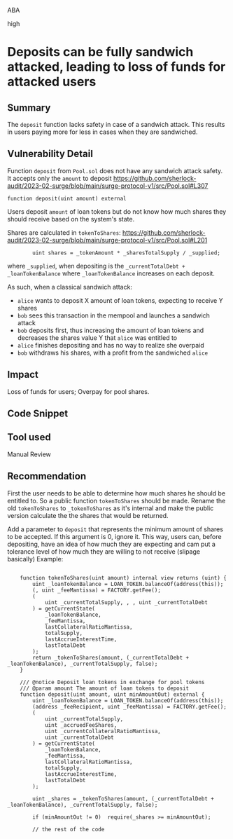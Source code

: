 ABA

high

# Deposits can be fully sandwich attacked, leading to loss of funds for attacked users

## Summary

The `deposit` function lacks safety in case of a sandwich attack. This results in users paying more for less in cases when they are sandwiched.

## Vulnerability Detail

Function `deposit` from `Pool.sol` does not have any sandwich attack safety. It accepts only the `amount` to deposit
https://github.com/sherlock-audit/2023-02-surge/blob/main/surge-protocol-v1/src/Pool.sol#L307
```Solidity
function deposit(uint amount) external
```
Users deposit `amount` of loan tokens but do not know how much shares they should receive based on the system's state. 

Shares are calculated in `tokenToShares`:
https://github.com/sherlock-audit/2023-02-surge/blob/main/surge-protocol-v1/src/Pool.sol#L201
```Solidity
        uint shares = _tokenAmount * _sharesTotalSupply / _supplied;
```
where `_supplied`, when depositing is the `_currentTotalDebt + _loanTokenBalance` where `_loanTokenBalance` increases on each deposit.

As such, when a classical sandwich attack:
- `alice` wants to deposit X amount of loan tokens, expecting to receive Y shares
- `bob` sees this transaction in the mempool and launches a sandwich attack
- `bob` deposits first, thus increasing the amount of loan tokens and decreases the shares value Y that `alice` was entitled to
- `alice` finishes depositing and has no way to realize she overpaid
- `bob` withdraws his shares, with a profit from the sandwiched `alice`

## Impact

Loss of funds for users; Overpay for pool shares.

## Code Snippet

## Tool used

Manual Review

## Recommendation

First the user needs to be able to determine how much shares he should be entitled to. So a public function `tokenToShares` should be made. Rename the old `tokenToShares` to `_tokenToShares` as it's internal and make the public version calculate the the shares that would be returned.

Add a parameter to `deposit` that represents the minimum amount of shares to be accepted. If this argument is 0, ignore it.
This way, users can, before depositing, have an idea of how much they are expecting and cam put a tolerance level of how much they are willing to not receive (slipage basically)
Example:
```Solidity

    function tokenToShares(uint amount) internal view returns (uint) {
        uint _loanTokenBalance = LOAN_TOKEN.balanceOf(address(this));
        (, uint _feeMantissa) = FACTORY.getFee();
        (  
            uint _currentTotalSupply, , , uint _currentTotalDebt
        ) = getCurrentState(
            _loanTokenBalance,
            _feeMantissa,
            lastCollateralRatioMantissa,
            totalSupply,
            lastAccrueInterestTime,
            lastTotalDebt
        );
        return _tokenToShares(amount, (_currentTotalDebt + _loanTokenBalance), _currentTotalSupply, false);
    }

    /// @notice Deposit loan tokens in exchange for pool tokens
    /// @param amount The amount of loan tokens to deposit
    function deposit(uint amount, uint minAmountOut) external {
        uint _loanTokenBalance = LOAN_TOKEN.balanceOf(address(this));
        (address _feeRecipient, uint _feeMantissa) = FACTORY.getFee();
        (  
            uint _currentTotalSupply,
            uint _accruedFeeShares,
            uint _currentCollateralRatioMantissa,
            uint _currentTotalDebt
        ) = getCurrentState(
            _loanTokenBalance,
            _feeMantissa,
            lastCollateralRatioMantissa,
            totalSupply,
            lastAccrueInterestTime,
            lastTotalDebt
        );

        uint _shares = _tokenToShares(amount, (_currentTotalDebt + _loanTokenBalance), _currentTotalSupply, false);
        
        if (minAmountOut != 0)  require(_shares >= minAmountOut);

        // the rest of the code
```